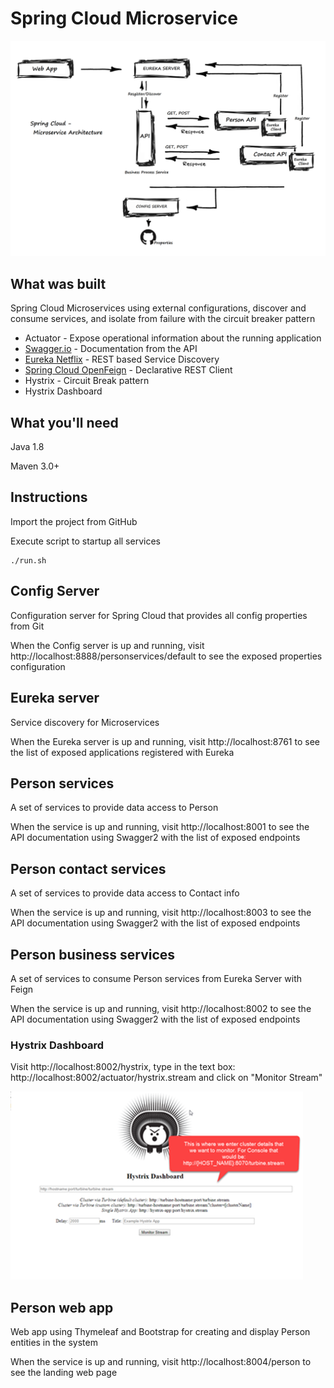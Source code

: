 # Spring Cloud Microservice
![Microservices Overview](readme-img/architecture-design.png)

## What was built
Spring Cloud Microservices using external configurations, discover and consume services, and isolate from failure with the circuit breaker pattern

- Actuator - Expose operational information about the running application
- [Swagger.io](https://swagger.io) - Documentation from the API
- [Eureka Netflix](https://github.com/Netflix/eureka/wiki/Eureka-at-a-glance) - REST based Service Discovery 
- [Spring Cloud OpenFeign](https://cloud.spring.io/spring-cloud-openfeign/single/spring-cloud-openfeign.html) - Declarative REST Client
- Hystrix - Circuit Break pattern
- Hystrix Dashboard

## What you'll need

Java 1.8

Maven 3.0+

## Instructions
Import the project from GitHub

Execute script to startup all services
```
./run.sh
```

## Config Server
Configuration server for Spring Cloud that provides all config properties from Git

When the Config server is up and running, visit http://localhost:8888/personservices/default to see the exposed properties configuration

## Eureka server
Service discovery for Microservices

When the Eureka server is up and running, visit http://localhost:8761 to see the list of exposed applications registered with Eureka

## Person services
A set of services to provide data access to Person

When the service is up and running, visit http://localhost:8001 to see the API documentation using Swagger2 with the list of exposed endpoints

## Person contact services
A set of services to provide data access to Contact info

When the service is up and running, visit http://localhost:8003 to see the API documentation using Swagger2 with the list of exposed endpoints

## Person business services
A set of services to consume Person services from Eureka Server with Feign 

When the service is up and running, visit http://localhost:8002 to see the API documentation using Swagger2 with the list of exposed endpoints

### Hystrix Dashboard
Visit http://localhost:8002/hystrix, type in the text box: http://localhost:8002/actuator/hystrix.stream and click on "Monitor Stream"

![hystrix home](readme-img/hystrix-home.png)

## Person web app
Web app using Thymeleaf and Bootstrap for creating and display Person entities in the system

When the service is up and running, visit http://localhost:8004/person to see the landing web page
